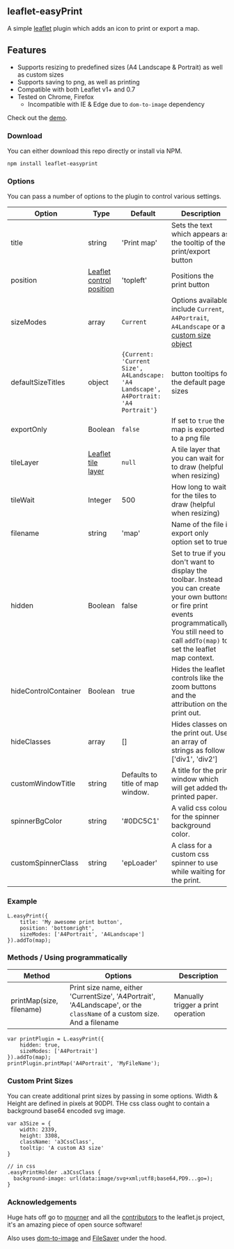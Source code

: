 ## leaflet-easyPrint
A simple [leaflet](http://www.leafletjs.com) plugin which adds an icon to print or export a map.

## Features
* Supports resizing to predefined sizes (A4 Landscape & Portrait) as well as custom sizes
* Supports saving to png, as well as printing
* Compatible with both Leaflet v1+ and 0.7
* Tested on Chrome, Firefox
  * Incompatible with IE & Edge due to `dom-to-image` dependency

Check out the [demo](http://rowanwins.github.com/leaflet-easyPrint/).

### Download
You can either download this repo directly or install via NPM.
````
npm install leaflet-easyprint
````

### Options
You can pass a number of options to the plugin to control various settings.

| Option        | Type         | Default      | Description   |
| ------------- |--------------|--------------|---------------|
| title | string | 'Print map' | Sets the text which appears as the tooltip of the print/export button |
| position | [Leaflet control position](http://leafletjs.com/reference-1.1.0.html#controls) | 'topleft' | Positions the print button |
| sizeModes | array | `Current` | Options available include `Current`, `A4Portrait`, `A4Landscape` or a [custom size object](#custom-print-sizes) |
| defaultSizeTitles | object | `{Current: 'Current Size', A4Landscape: 'A4 Landscape', A4Portrait: 'A4 Portrait'}`| button tooltips for the default page sizes |
| exportOnly | Boolean | `false` | If set to `true` the map is exported to a png file |
| tileLayer | [Leaflet tile layer](http://leafletjs.com/reference-1.1.0.html#tilelayer) | `null` | A tile layer that you can wait for to draw (helpful when resizing) |
| tileWait | Integer | 500 | How long to wait for the tiles to draw (helpful when resizing) |
| filename | string | 'map' | Name of the file if export only option set to true |
| hidden | Boolean | false | Set to true if you don't want to display the toolbar. Instead you can create your own buttons or fire print events programmatically. You still need to call `addTo(map)` to set the leaflet map context. |
| hideControlContainer | Boolean | true | Hides the leaflet controls like the zoom buttons and the attribution on the print out. |
| hideClasses | array | [] | Hides classes on the print out. Use an array of strings as follow : ['div1', 'div2'] |
| customWindowTitle | string | Defaults to title of map window. | A title for the print window which will get added the printed paper. |
| spinnerBgColor | string | '#0DC5C1' | A valid css colour for the spinner background color. |
| customSpinnerClass | string | 'epLoader' | A class for a custom css spinner to use while waiting for the print. |


### Example
````
L.easyPrint({
	title: 'My awesome print button',
	position: 'bottomright',
	sizeModes: ['A4Portrait', 'A4Landscape']
}).addTo(map);
````

### Methods / Using programmatically
| Method        | Options      | Description   |
| --------------|--------------|--------------|
| printMap(size, filename) | Print size name, either 'CurrentSize', 'A4Portrait', 'A4Landscape', or the `className` of a custom size. And a filename | Manually trigger a print operation |
````
var printPlugin = L.easyPrint({
	hidden: true,
	sizeModes: ['A4Portrait']
}).addTo(map);
printPlugin.printMap('A4Portrait', 'MyFileName');
````


### Custom Print Sizes
You can create additional print sizes by passing in some options. Width & Height are defined in pixels at 90DPI. THe css class ought to contain a background base64 encoded svg image.
````
var a3Size = {
	width: 2339,
	height: 3308,
	className: 'a3CssClass',
	tooltip: 'A custom A3 size'
}

// in css
.easyPrintHolder .a3CssClass {
  background-image: url(data:image/svg+xml;utf8;base64,PD9...go=);
}
````

### Acknowledgements
Huge hats off go to [mourner](https://github.com/mourner) and all the [contributors](https://github.com/Leaflet/Leaflet/graphs/contributors) to the leaflet.js project, it's an amazing piece of open source software!

Also uses [dom-to-image](https://github.com/tsayen/dom-to-image) and [FileSaver](https://github.com/eligrey/FileSaver.js) under the hood.
